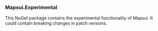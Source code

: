 ﻿### Mapsui.Experimental

This NuGet package contains the experimental functionality of Mapsui. It could contain breaking changes in patch versions.
